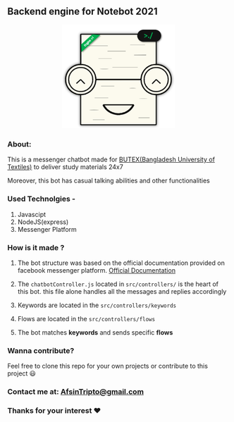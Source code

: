 ## Backend engine for Notebot 2021

<p align="center"><img src="./logo-v1.png" width="256px"></img></p>

### About:

This is a messenger chatbot made for <a href="https://www.butex.edu.bd/">BUTEX(Bangladesh University of Textiles)</a> to deliver study materials 24x7

Moreover, this bot has casual talking abilities and other functionalities  

### Used Technolgies -

1. Javascipt 
2. NodeJS(express)
3. Messenger Platform

### How is it made ?

1. The bot structure was based on the official documentation provided on facebook messenger platform. <a href="https://developers.facebook.com/docs/messenger-platform/getting-started/">Official Documentation</a>

2. The ``chatbotController.js`` located in ``src/controllers/`` is the heart of this bot. this file alone handles all the messages and replies accordingly 

3. Keywords are located in the ``src/controllers/keywords``

4. Flows are located in the ``src/controllers/flows``

5. The bot matches **keywords** and sends specific **flows**

### Wanna contribute?

Feel free to clone this repo for your own projects or contribute to this project 😃

### Contact me at: <a href="mailto:afsintripto@gmail.com">AfsinTripto@gmail.com</a>

### Thanks for your interest ❤
